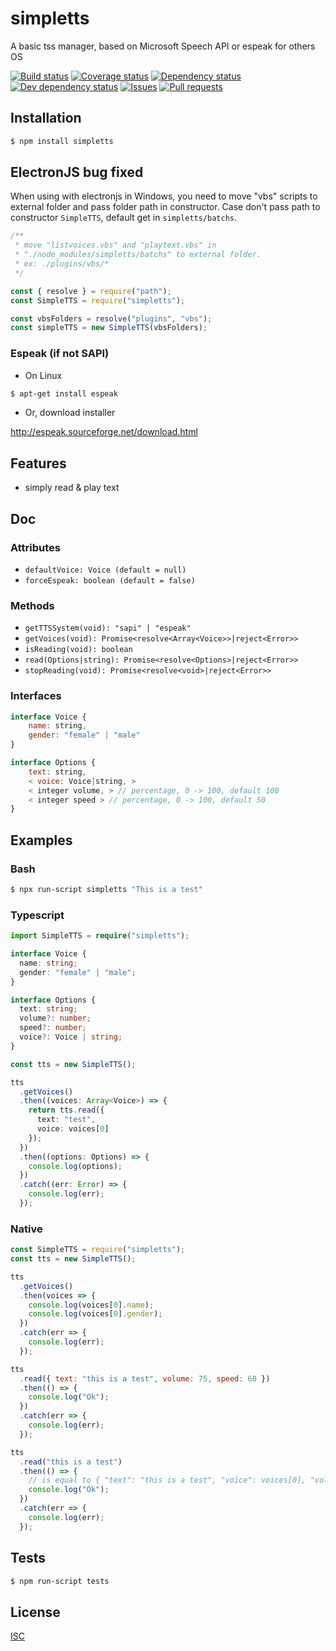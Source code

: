 # simpletts

A basic tss manager, based on Microsoft Speech API or espeak for others OS

[![Build status](https://api.travis-ci.org/Psychopoulet/simpletts.svg?branch=master)](https://travis-ci.org/Psychopoulet/simpletts)
[![Coverage status](https://coveralls.io/repos/github/Psychopoulet/simpletts/badge.svg?branch=master)](https://coveralls.io/github/Psychopoulet/simpletts)
[![Dependency status](https://david-dm.org/Psychopoulet/simpletts/status.svg)](https://david-dm.org/Psychopoulet/simpletts)
[![Dev dependency status](https://david-dm.org/Psychopoulet/simpletts/dev-status.svg)](https://david-dm.org/Psychopoulet/simpletts?type=dev)
[![Issues](https://img.shields.io/github/issues/Psychopoulet/simpletts.svg)](https://github.com/Psychopoulet/simpletts/issues)
[![Pull requests](https://img.shields.io/github/issues-pr/Psychopoulet/simpletts.svg)](https://github.com/Psychopoulet/simpletts/pulls)

## Installation

```bash
$ npm install simpletts
```

## ElectronJS bug fixed

When using with electronjs in Windows, you need to move "vbs" scripts to external folder and pass folder path in constructor. Case don't pass path to constructor `SimpleTTS`, default get in `simpletts/batchs`.

```javascript
/**
 * move "listvoices.vbs" and "playtext.vbs" in
 * "./node_modules/simpletts/batchs" to external folder.
 * ex: ./plugins/vbs/*
 */

const { resolve } = require("path");
const SimpleTTS = require("simpletts");

const vbsFolders = resolve("plugins", "vbs");
const simpleTTS = new SimpleTTS(vbsFolders);
```

### Espeak (if not SAPI)

- On Linux

```bash
$ apt-get install espeak
```

- Or, download installer

http://espeak.sourceforge.net/download.html

## Features

- simply read & play text

## Doc

### Attributes

- `defaultVoice: Voice (default = null)`
- `forceEspeak: boolean (default = false)`

### Methods

- `getTTSSystem(void): "sapi" | "espeak"`
- `getVoices(void): Promise<resolve<Array<Voice>>|reject<Error>>`
- `isReading(void): boolean`
- `read(Options|string): Promise<resolve<Options>|reject<Error>>`
- `stopReading(void): Promise<resolve<void>|reject<Error>>`

### Interfaces

```javascript
interface Voice {
	name: string,
	gender: "female" | "male"
}

interface Options {
	text: string,
	< voice: Voice|string, >
	< integer volume, > // percentage, 0 -> 100, default 100
	< integer speed > // percentage, 0 -> 100, default 50
}
```

## Examples

### Bash

```bash
$ npx run-script simpletts "This is a test"
```

### Typescript

```typescript
import SimpleTTS = require("simpletts");

interface Voice {
  name: string;
  gender: "female" | "male";
}

interface Options {
  text: string;
  volume?: number;
  speed?: number;
  voice?: Voice | string;
}

const tts = new SimpleTTS();

tts
  .getVoices()
  .then((voices: Array<Voice>) => {
    return tts.read({
      text: "test",
      voice: voices[0]
    });
  })
  .then((options: Options) => {
    console.log(options);
  })
  .catch((err: Error) => {
    console.log(err);
  });
```

### Native

```javascript
const SimpleTTS = require("simpletts");
const tts = new SimpleTTS();

tts
  .getVoices()
  .then(voices => {
    console.log(voices[0].name);
    console.log(voices[0].gender);
  })
  .catch(err => {
    console.log(err);
  });

tts
  .read({ text: "this is a test", volume: 75, speed: 60 })
  .then(() => {
    console.log("Ok");
  })
  .catch(err => {
    console.log(err);
  });

tts
  .read("this is a test")
  .then(() => {
    // is equal to { "text": "this is a test", "voice": voices[0], "volume": 100, "speed": 50 }
    console.log("Ok");
  })
  .catch(err => {
    console.log(err);
  });
```

## Tests

```bash
$ npm run-script tests
```

## License

[ISC](LICENSE)
